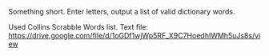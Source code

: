 Something short. Enter letters, output a list of valid dictionary words.

Used Collins Scrabble Words list. Text file: https://drive.google.com/file/d/1oGDf1wjWp5RF_X9C7HoedhIWMh5uJs8s/view

